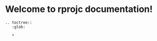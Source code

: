 # Welcome to rprojc documentation!

<!---
For help on documentation syntax, see: https://myst-parser.readthedocs.io/en/latest/syntax/syntax.html
-->

```{eval-rst}
.. toctree::
   :glob:

   *
```


```{include} ../README.md

```